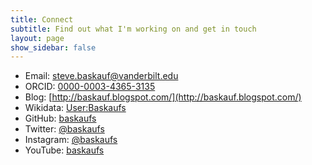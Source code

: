 ```yaml
---
title: Connect
subtitle: Find out what I'm working on and get in touch
layout: page
show_sidebar: false
---
```


- Email: [steve.baskauf@vanderbilt.edu](mailto:steve.baskauf@vanderbilt.edu)
- ORCID: [0000-0003-4365-3135](https://orcid.org/0000-0003-4365-3135)
- Blog: [http://baskauf.blogspot.com/](http://baskauf.blogspot.com/)
- Wikidata: [User:Baskaufs](https://www.wikidata.org/wiki/User:Baskaufs)
- GitHub: [baskaufs](https://github.com/baskaufs/)
- Twitter: [@baskaufs](https://twitter.com/baskaufs)
- Instagram: [@baskaufs](https://www.instagram.com/baskaufs/)
- YouTube: [baskaufs](https://www.youtube.com/user/baskaufs/videos)
